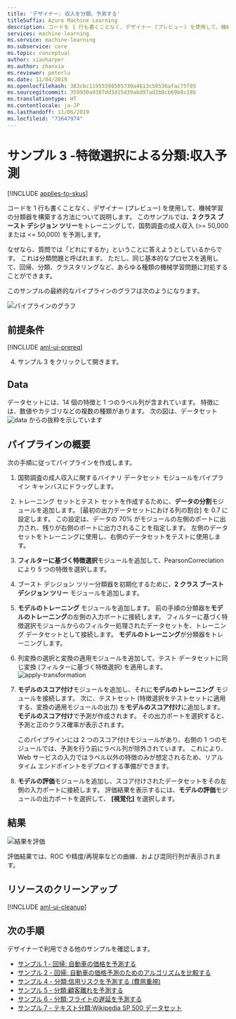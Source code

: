 ```yaml
---
title: 'デザイナー: 収入を分類、予測する'
titleSuffix: Azure Machine Learning
description: コードを 1 行も書くことなく、デザイナー (プレビュー) を使用して、機械学習の分類器を構築する方法について説明します。
services: machine-learning
ms.service: machine-learning
ms.subservice: core
ms.topic: conceptual
author: xiaoharper
ms.author: zhanxia
ms.reviewer: peterlu
ms.date: 11/04/2019
ms.openlocfilehash: 383cbc11955598505730a4613c50536afac75f95
ms.sourcegitcommit: 359930a9387dd3d15d39abd97ad2b8cb69b8c18b
ms.translationtype: HT
ms.contentlocale: ja-JP
ms.lasthandoff: 11/06/2019
ms.locfileid: "73647974"
---
```

# <a name="sample-3---classification-with-feature-selection-income-prediction"></a>サンプル 3 -特徴選択による分類:収入予測
[!INCLUDE [applies-to-skus](../../../includes/aml-applies-to-enterprise-sku.md)]

コードを 1 行も書くことなく、デザイナー (プレビュー) を使用して、機械学習の分類器を構築する方法について説明します。 このサンプルでは、**2 クラス ブースト デシジョン ツリー**をトレーニングして、国勢調査の成人収入 (>= 50,000 または <= 50,000) を予測します。

なぜなら、質問では「どれにするか」ということに答えようとしているからです。 これは分類問題と呼ばれます。 ただし、同じ基本的なプロセスを適用して、回帰、分類、クラスタリングなど、あらゆる種類の機械学習問題に対処することができます。

このサンプルの最終的なパイプラインのグラフは次のようになります。

![パイプラインのグラフ](media/how-to-ui-sample-classification-predict-income/overall-graph.png)

## <a name="prerequisites"></a>前提条件

[!INCLUDE [aml-ui-prereq](../../../includes/aml-ui-prereq.md)]

4. サンプル 3 をクリックして開きます。



## <a name="data"></a>Data

データセットには、14 個の特徴と 1 つのラベル列が含まれています。 特徴には、数値やカテゴリなどの複数の種類があります。 次の図は、データセット ![data](media/how-to-ui-sample-classification-predict-income/data.png) からの抜粋を示しています



## <a name="pipeline-summary"></a>パイプラインの概要

次の手順に従ってパイプラインを作成します。

1. 国勢調査の成人収入に関するバイナリ データセット モジュールをパイプライン キャンバスにドラッグします。
1. トレーニング セットとテスト セットを作成するために、**データの分割**モジュールを追加します。 [最初の出力データセットにおける列の割合] を 0.7 に設定します。 この設定は、データの 70% がモジュールの左側のポートに出力され、残りが右側のポートに出力されることを指定します。 左側のデータセットをトレーニングに使用し、右側のデータセットをテストに使用します。
1. **フィルターに基づく特徴選択**モジュールを追加して、PearsonCorreclation により 5 つの特徴を選択します。 
1. ブースト デシジョン ツリー分類器を初期化するために、**2 クラス ブースト デシジョン ツリー** モジュールを追加します。
1. **モデルのトレーニング** モジュールを追加します。 前の手順の分類器を**モデルのトレーニング**の左側の入力ポートに接続します。 フィルターに基づく特徴選択モジュールからのフィルター処理されたデータセットを、トレーニング データセットとして接続します。  **モデルのトレーニング**が分類器をトレーニングします。
1. 列変換の選択と変換の適用モジュールを追加して、テスト データセットに同じ変換 (フィルターに基づく特徴選択) を適用します。
![apply-transformation](media/how-to-ui-sample-classification-predict-income/transformation.png)
1. **モデルのスコア付け**モジュールを追加し、それに**モデルのトレーニング** モジュールを接続します。 次に、テストセット (特徴選択をテストセットに適用する、変換の適用モジュールの出力) を**モデルのスコア付け**に追加します。 **モデルのスコア付け**で予測が作成されます。 その出力ポートを選択すると、予測と正のクラス確率が表示されます。


    このパイプラインには 2 つのスコア付けモジュールがあり、右側の 1 つのモジュールでは、予測を行う前にラベル列が除外されています。 これにより、Web サービスの入力ではラベル以外の特徴のみが想定されるため、リアルタイム エンドポイントをデプロイする準備ができます。 

1. **モデルの評価**モジュールを追加し、スコア付けされたデータセットをその左側の入力ポートに接続します。 評価結果を表示するには、**モデルの評価**モジュールの出力ポートを選択して、 **[視覚化]** を選択します。

## <a name="results"></a>結果

![結果を評価](media/how-to-ui-sample-classification-predict-income/evaluate-result.png)

評価結果では、ROC や精度/再現率などの曲線、および混同行列が表示されます。 

## <a name="clean-up-resources"></a>リソースのクリーンアップ

[!INCLUDE [aml-ui-cleanup](../../../includes/aml-ui-cleanup.md)]

## <a name="next-steps"></a>次の手順

デザイナーで利用できる他のサンプルを確認します。

- [サンプル 1 - 回帰: 自動車の価格を予測する](how-to-designer-sample-regression-automobile-price-basic.md)
- [サンプル 2 - 回帰: 自動車の価格予測のためのアルゴリズムを比較する](how-to-designer-sample-regression-automobile-price-compare-algorithms.md)
- [サンプル 4 - 分類:信用リスクを予測する (費用重視)](how-to-designer-sample-classification-credit-risk-cost-sensitive.md)
- [サンプル 5 - 分類:顧客離れを予測する](how-to-designer-sample-classification-churn.md)
- [サンプル 6 - 分類:フライトの遅延を予測する](how-to-designer-sample-classification-flight-delay.md)
- [サンプル 7 - テキスト分類:Wikipedia SP 500 データセット](how-to-designer-sample-text-classification.md)
